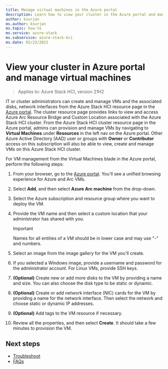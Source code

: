 ```yaml
---
title: Manage virtual machines in the Azure portal
description: Learn how to view your cluster in the Azure portal and manage virtual machines.
author: ksurjan
ms.author: ksurjan
ms.topic: how-to
ms.service: azure-stack
ms.subservice: azure-stack-hci
ms.date: 03/23/2022
---
```


# View your cluster in Azure portal and manage virtual machines

> Applies to: Azure Stack HCI, version 21H2

IT or cluster administrators can create and manage VMs and the associated disks, network interfaces from the Azure Stack HCI resource page in the [Azure portal](https://portal.azure.com/#blade/HubsExtension/BrowseResource/resourceType/Microsoft.AzureStackHCI%2Fclusters). The cluster resource page provides links to view and access Azure Arc Resource Bridge and Custom Location associated with the Azure Stack HCI cluster. From the Azure Stack HCI cluster resource page in the Azure portal, admins can provision and manage VMs by navigating to **Virtual Machines** under **Resources** in the left nav on the Azure portal. Other Azure Active Directory (AAD) user or groups with **Owner** or **Contributor** access on this subscription will also be able to view, create and manage VMs on this Azure Stack HCI cluster.

For VM management from the Virtual Machines blade in the Azure portal, perform the following steps:

1. From your browser, go to the [Azure portal](https://portal.azure.com/#blade/HubsExtension/BrowseResource/resourceType/Microsoft.Compute%2FVirtualMachines). You'll see a unified browsing experience for Azure and Arc VMs.

1. Select **Add**, and then select **Azure Arc machine** from the drop-down.

1. Select the Azure subscription and resource group where you want to deploy the VM.

1. Provide the VM name and then select a custom location that your administrator has shared with you.

   > [!IMPORTANT]
   > Names for all entities of a VM should be in lower case and may use "-" and numbers.
   
1. Select an image from the image gallery for the VM you'll create.

1. If you selected a Windows image, provide a username and password for the administrator account. For Linux VMs, provide SSH keys.

1. **(Optional)** Create new or add more disks to the VM by providing a name and size. You can also choose the disk type to be static or dynamic.

1. **(Optional)** Create or add network interface (NIC) cards for the VM by providing a name for the network interface. Then select the network and choose static or dynamic IP addresses.

1. **(Optional)** Add tags to the VM resource if necessary.

1. Review all the properties, and then select **Create**. It should take a few minutes to provision the VM.

## Next steps

- [Troubleshoot](troubleshoot-arc-enabled-vms.md)
- [FAQs](faqs-arc-enabled-vms.md)